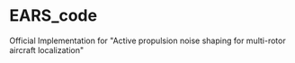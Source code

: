 # EARS_code
Official Implementation for "Active propulsion noise shaping for multi-rotor aircraft localization"
